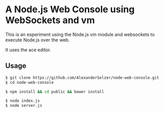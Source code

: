 A Node.js Web Console using WebSockets and vm
==========

This is an experiment using the Node.js vm module and websockets
to execute Node.js over the web.

It uses the ace editor.

## Usage
```bash
$ git clone https://github.com/AlexanderSelzer/node-web-console.git
$ cd node-web-console

$ npm install && cd public && bower install

$ node index.js
$ node server.js
```
